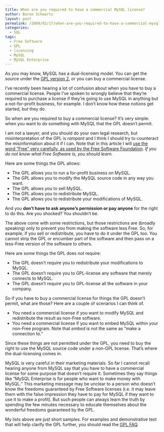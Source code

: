 ```yaml
---
title: When are you required to have a commercial MySQL license?
author: Baron Schwartz
layout: post
permalink: /2009/02/17/when-are-you-required-to-have-a-commercial-mysql-license/
categories:
  - SQL
tags:
  - Free Software
  - GPL
  - licensing
  - MySQL
  - MySQL Enterprise
---
```

As you may know, MySQL has a dual-licensing model. You can get the source under the [GPL version 2][1], or you can buy a commercial license.

I&#8217;ve recently been hearing a lot of confusion about when you have to buy a commercial license. People I&#8217;ve spoken to wrongly believe that they&#8217;re required to purchase a license if they&#8217;re going to use MySQL in anything but a not-for-profit business, for example. I don&#8217;t know how these notions get started, but they do.

So when are you required to buy a commercial license? It&#8217;s very simple: when you want to do something with MySQL that the GPL doesn&#8217;t permit.

<!--more-->

I am not a lawyer, and you should do your own legal research, but misinterpretation of the GPL is *rampant* and I think I should try to counteract the misinformation about it if I can. Note that in this article I will [use the word &#8220;Free&#8221; very carefully, as used by the Free Software Foundation][2]. *If you do not know what Free Software is, you should learn.*

Here are some things the GPL allows:

*   The GPL allows you to run a for-profit business on MySQL.
*   The GPL allows you to modify the MySQL source code in any way you want.
*   The GPL allows you to sell MySQL.
*   The GPL allows you to redistribute MySQL.
*   The GPL allows you to redistribute your modifications of MySQL.

And you **don&#8217;t have to ask anyone&#8217;s permission or pay anyone** for the right to do this. Are you shocked? You shouldn&#8217;t be.

The above come with some restrictions, but those restrictions are (broadly speaking) only to prevent you from making the software less Free. So, for example, if you sell or redistribute, you have to do it under the GPL too. You cannot strip the GPL or encumber part of the software and then pass on a less-Free version of the software to others.

Here are some things the GPL does *not* require:

*   The GPL doesn&#8217;t require you to redistribute your modifications to MySQL.
*   The GPL doesn&#8217;t require you to GPL-license any software that merely connects to MySQL.
*   The GPL doesn&#8217;t require you to GPL-license all the software in your company.

So if you have to buy a commercial license for things the GPL doesn&#8217;t permit, what are those? Here are a couple of scenarios I can think of.

*   You need a commercial license if you want to modify MySQL and redistribute the result as non-Free software.
*   You need a commercial license if you want to embed MySQL within your non-Free program. Note that *embed* is not the same as &#8220;make a connection to.&#8221;

Since these things are not permitted under the GPL, you need to buy the right to use the MySQL source code under a non-GPL license. That&#8217;s where the dual-licensing comes in.

MySQL is very careful in their marketing materials. So far I cannot recall hearing anyone from MySQL say that you have to have a commercial license for some purpose that doesn&#8217;t require it. Sometimes they say things like &#8220;MySQL Enterprise is for people who want to make money with MySQL.&#8221; This marketing message may be unclear to a person who doesn&#8217;t know the freedoms guaranteed by Free Software licenses (i.e. it may leave them with the false impression they have to pay for MySQL if they want to use it to make a profit). But such people can always learn the truth by spending the few minutes necessary to educate themselves about the wonderful freedoms guaranteed by the GPL.

My lists above are just short samples. For examples and demonstrative text that will help clarify the GPL further, you should read the [GPL FAQ][3].

 [1]: http://www.gnu.org/licenses/old-licenses/gpl-2.0.html
 [2]: http://www.gnu.org/philosophy/free-sw.html
 [3]: http://www.gnu.org/licenses/old-licenses/gpl-2.0-faq.html